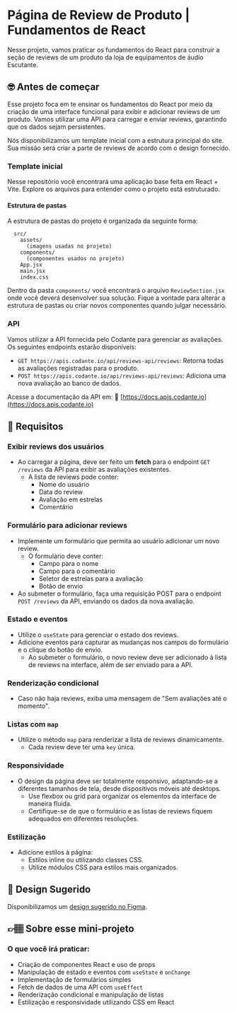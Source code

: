 # Página de Review de Produto | Fundamentos de React

Nesse projeto, vamos praticar os fundamentos do React para construir a seção de reviews de um produto da loja de equipamentos de áudio Escutante.

## 🤓 Antes de começar

Esse projeto foca em te ensinar os fundamentos do React por meio da criação de uma interface funcional para exibir e adicionar reviews de um produto. Vamos utilizar uma API para carregar e enviar reviews, garantindo que os dados sejam persistentes.

Nós disponibilizamos um template inicial com a estrutura principal do site. Sua missão será criar a parte de reviews de acordo com o design fornecido.

### Template inicial

Nesse repositório você encontrará uma aplicação base feita em React + Vite. Explore os arquivos para entender como o projeto está estruturado.

#### Estrutura de pastas

A estrutura de pastas do projeto é organizada da seguinte forma:

```
  src/
    assets/
      (imagens usadas no projeto)
    components/
      (componentes usados no projeto)
    App.jsx
    main.jsx
    index.css
```

Dentro da pasta `components/` você encontrará o arquivo `ReviewSection.jsx` onde você deverá desenvolver sua solução. Fique a vontade para alterar a estrutura de pastas ou criar novos componentes quando julgar necessário.

### API

Vamos utilizar a API fornecida pelo Codante para gerenciar as avaliações. Os seguintes endpoints estarão disponíveis:

- `GET https://apis.codante.io/api/reviews-api/reviews`: Retorna todas as avaliações registradas para o produto.
- `POST https://apis.codante.io/api/reviews-api/reviews`: Adiciona uma nova avaliação ao banco de dados.

Acesse a documentação da API em: 🔗 [https://docs.apis.codante.io](https://docs.apis.codante.io)

## 🔨 Requisitos

### Exibir reviews dos usuários

- Ao carregar a página, deve ser feito um **fetch** para o endpoint `GET /reviews` da API para exibir as avaliações existentes.
  - A lista de reviews pode conter:
    - Nome do usuário
    - Data do review
    - Avaliação em estrelas
    - Comentário

### Formulário para adicionar reviews

- Implemente um formulário que permita ao usuário adicionar um novo review.
  - O formulário deve conter:
    - Campo para o nome
    - Campo para o comentário
    - Seletor de estrelas para a avaliação
    - Botão de envio
- Ao submeter o formulário, faça uma requisição POST para o endpoint `POST /reviews` da API, enviando os dados da nova avaliação.

### Estado e eventos

- Utilize o `useState` para gerenciar o estado dos reviews.
- Adicione eventos para capturar as mudanças nos campos do formulário e o clique do botão de envio.
  - Ao submeter o formulário, o novo review deve ser adicionado à lista de reviews na interface, além de ser enviado para a API.

### Renderização condicional

- Caso não haja reviews, exiba uma mensagem de "Sem avaliações até o momento".

### Listas com `map`

- Utilize o método `map` para renderizar a lista de reviews dinamicamente.
  - Cada review deve ter uma `key` única.

### Responsividade

- O design da página deve ser totalmente responsivo, adaptando-se a diferentes tamanhos de tela, desde dispositivos móveis até desktops.
  - Use flexbox ou grid para organizar os elementos da interface de maneira fluida.
  - Certifique-se de que o formulário e as listas de reviews fiquem adequados em diferentes resoluções.

### Estilização

- Adicione estilos à página:
  - Estilos inline ou utilizando classes CSS.
  - Utilize módulos CSS para estilos mais organizados.

## 🎨 Design Sugerido

Disponibilizamos um [design sugerido no Figma](https://www.figma.com/community/file/1418749577351583982/mini-projeto-pagina-de-review-de-um-produto-fundamentos-de-react).

## 👉🏽 Sobre esse mini-projeto

### O que você irá praticar:

- Criação de componentes React e uso de props
- Manipulação de estado e eventos com `useState` e `onChange`
- Implementação de formulários simples
- Fetch de dados de uma API com `useEffect`
- Renderização condicional e manipulação de listas
- Estilização e responsividade utilizando CSS em React
